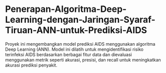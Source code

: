 # Penerapan-Algoritma-Deep-Learning-dengan-Jaringan-Syaraf-Tiruan-ANN-untuk-Prediksi-AIDS
Proyek ini mengembangkan model prediksi AIDS menggunakan algoritma Deep Learning (ANN). Model ini dilatih untuk mengidentifikasi risiko terinfeksi AIDS berdasarkan berbagai fitur data dan dievaluasi menggunakan metrik seperti akurasi, presisi, dan recall untuk meningkatkan akurasi prediksi penyakit.

